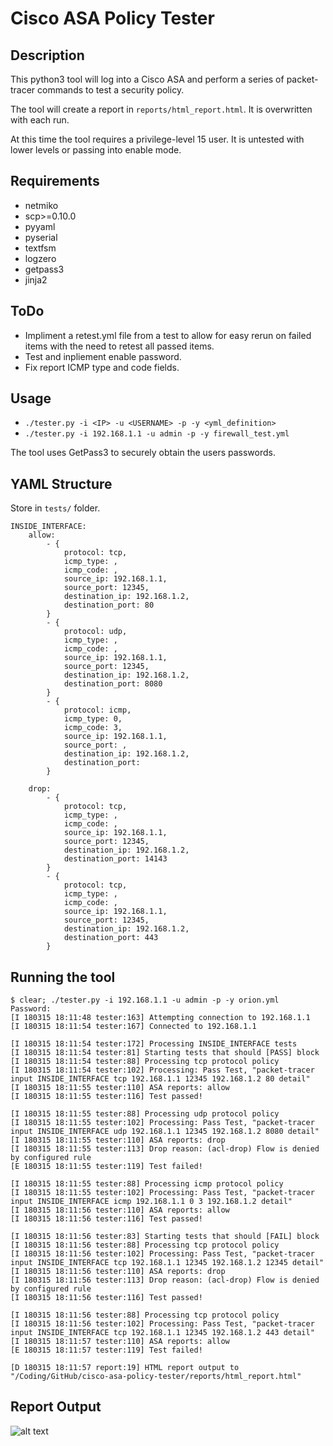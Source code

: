 # Cisco ASA Policy Tester

## Description
This python3 tool will log into a Cisco ASA and perform a series of packet-tracer commands to test a security policy.

The tool will create a report in `reports/html_report.html`.
It is overwritten with each run.

At this time the tool requires a privilege-level 15 user.  It is untested with lower levels or passing into enable mode.

## Requirements
- netmiko
- scp>=0.10.0
- pyyaml
- pyserial
- textfsm
- logzero
- getpass3
- jinja2

## ToDo
- Impliment a retest.yml file from a test to allow for easy rerun on failed items with the need to retest all passed items.
- Test and inpliement enable password.
- Fix report ICMP type and code fields.

## Usage
- `./tester.py -i <IP> -u <USERNAME> -p -y <yml_definition>`
- `./tester.py -i 192.168.1.1 -u admin -p -y firewall_test.yml`

The tool uses GetPass3 to securely obtain the users passwords.

## YAML Structure
Store in `tests/` folder.
```
INSIDE_INTERFACE:
    allow:
        - {
            protocol: tcp, 
            icmp_type: ,
            icmp_code: ,
            source_ip: 192.168.1.1,
            source_port: 12345, 
            destination_ip: 192.168.1.2, 
            destination_port: 80
        }
        - {
            protocol: udp, 
            icmp_type: ,
            icmp_code: ,
            source_ip: 192.168.1.1,
            source_port: 12345, 
            destination_ip: 192.168.1.2, 
            destination_port: 8080
        }
        - {
            protocol: icmp, 
            icmp_type: 0,
            icmp_code: 3,
            source_ip: 192.168.1.1,
            source_port: , 
            destination_ip: 192.168.1.2, 
            destination_port: 
        }

    drop:
        - {
            protocol: tcp, 
            icmp_type: ,
            icmp_code: ,
            source_ip: 192.168.1.1,
            source_port: 12345, 
            destination_ip: 192.168.1.2, 
            destination_port: 14143
        }
        - {
            protocol: tcp, 
            icmp_type: ,
            icmp_code: ,
            source_ip: 192.168.1.1,
            source_port: 12345, 
            destination_ip: 192.168.1.2, 
            destination_port: 443
        }
```

## Running the tool
```
$ clear; ./tester.py -i 192.168.1.1 -u admin -p -y orion.yml
Password:
[I 180315 18:11:48 tester:163] Attempting connection to 192.168.1.1
[I 180315 18:11:54 tester:167] Connected to 192.168.1.1

[I 180315 18:11:54 tester:172] Processing INSIDE_INTERFACE tests
[I 180315 18:11:54 tester:81] Starting tests that should [PASS] block
[I 180315 18:11:54 tester:88] Processing tcp protocol policy
[I 180315 18:11:54 tester:102] Processing: Pass Test, "packet-tracer input INSIDE_INTERFACE tcp 192.168.1.1 12345 192.168.1.2 80 detail"
[I 180315 18:11:55 tester:110] ASA reports: allow
[I 180315 18:11:55 tester:116] Test passed!

[I 180315 18:11:55 tester:88] Processing udp protocol policy
[I 180315 18:11:55 tester:102] Processing: Pass Test, "packet-tracer input INSIDE_INTERFACE udp 192.168.1.1 12345 192.168.1.2 8080 detail"
[I 180315 18:11:55 tester:110] ASA reports: drop
[I 180315 18:11:55 tester:113] Drop reason: (acl-drop) Flow is denied by configured rule
[E 180315 18:11:55 tester:119] Test failed!

[I 180315 18:11:55 tester:88] Processing icmp protocol policy
[I 180315 18:11:55 tester:102] Processing: Pass Test, "packet-tracer input INSIDE_INTERFACE icmp 192.168.1.1 0 3 192.168.1.2 detail"
[I 180315 18:11:56 tester:110] ASA reports: allow
[I 180315 18:11:56 tester:116] Test passed!

[I 180315 18:11:56 tester:83] Starting tests that should [FAIL] block
[I 180315 18:11:56 tester:88] Processing tcp protocol policy
[I 180315 18:11:56 tester:102] Processing: Pass Test, "packet-tracer input INSIDE_INTERFACE tcp 192.168.1.1 12345 192.168.1.2 12345 detail"
[I 180315 18:11:56 tester:110] ASA reports: drop
[I 180315 18:11:56 tester:113] Drop reason: (acl-drop) Flow is denied by configured rule
[I 180315 18:11:56 tester:116] Test passed!

[I 180315 18:11:56 tester:88] Processing tcp protocol policy
[I 180315 18:11:56 tester:102] Processing: Pass Test, "packet-tracer input INSIDE_INTERFACE tcp 192.168.1.1 12345 192.168.1.2 443 detail"
[I 180315 18:11:57 tester:110] ASA reports: allow
[E 180315 18:11:57 tester:119] Test failed!

[D 180315 18:11:57 report:19] HTML report output to "/Coding/GitHub/cisco-asa-policy-tester/reports/html_report.html"
```

## Report Output
![alt text](https://i.imgur.com/Q67wqK6.png "Report Output")
